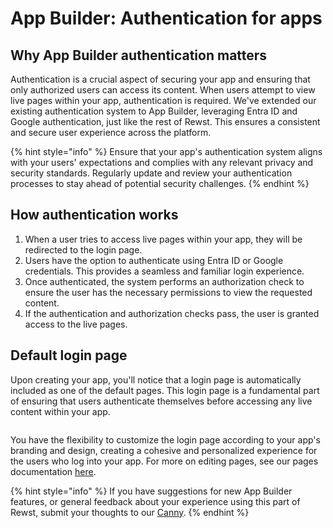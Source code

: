# App Builder: Authentication for apps

## Why App Builder authentication matters

Authentication is a crucial aspect of securing your app and ensuring that only authorized users can access its content. When users attempt to view live pages within your app, authentication is required. We've extended our existing authentication system to App Builder, leveraging Entra ID and Google authentication, just like the rest of Rewst. This ensures a consistent and secure user experience across the platform.

{% hint style="info" %}
Ensure that your app's authentication system aligns with your users' expectations and complies with any relevant privacy and security standards. Regularly update and review your authentication processes to stay ahead of potential security challenges.
{% endhint %}

## How authentication works

1. When a user tries to access live pages within your app, they will be redirected to the login page.
2. Users have the option to authenticate using Entra ID or Google credentials. This provides a seamless and familiar login experience.
3. Once authenticated, the system performs an authorization check to ensure the user has the necessary permissions to view the requested content.
4. If the authentication and authorization checks pass, the user is granted access to the live pages.

## Default login page

Upon creating your app, you'll notice that a login page is automatically included as one of the default pages. This login page is a fundamental part of ensuring that users authenticate themselves before accessing any live content within your app.

<figure><img src="../../../.gitbook/assets/Screenshot 2025-08-21 at 4.37.31 PM.png" alt=""><figcaption></figcaption></figure>

You have the flexibility to customize the login page according to your app's branding and design, creating a cohesive and personalized experience for the users who log into your app. For more on editing pages, see our pages documentation [here](../app-builder-pages.md).

{% hint style="info" %}
If you have suggestions for new App Builder features, or general feedback about your experience using this part of Rewst, submit your thoughts to our [Canny](https://rewst.canny.io/app-builder).&#x20;
{% endhint %}
